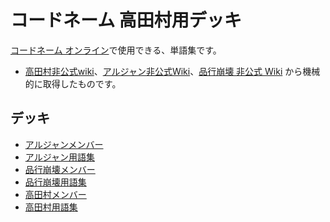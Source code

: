 # コードネーム 高田村用デッキ

[コードネーム オンライン](https://himatami.jp/games/28)で使用できる、単語集です。

- [高田村非公式wiki](https://wikiwiki.jp/takadamura)、[アルジャン非公式Wiki](https://wikiwiki.jp/arujan/)、[品行崩壊 非公式 Wiki](https://wikiwiki.jp/hinkou) から機械的に取得したものです。

## デッキ
- [アルジャンメンバー](https://github.com/tkdmrfun/codenames_takadamura_pack/blob/main/%E3%82%A2%E3%83%AB%E3%82%B7%E3%82%99%E3%83%A3%E3%83%B3%E3%83%A1%E3%83%B3%E3%83%8F%E3%82%99%E3%83%BC.txt)
- [アルジャン用語集](https://github.com/tkdmrfun/codenames_takadamura_pack/blob/main/%E3%82%A2%E3%83%AB%E3%82%B7%E3%82%99%E3%83%A3%E3%83%B3%E7%94%A8%E8%AA%9E%E9%9B%86.txt)
- [品行崩壊メンバー](https://github.com/tkdmrfun/codenames_takadamura_pack/blob/main/%E5%93%81%E8%A1%8C%E5%B4%A9%E5%A3%8A%E3%83%A1%E3%83%B3%E3%83%8F%E3%82%99%E3%83%BC.txt)
- [品行崩壊用語集](https://github.com/tkdmrfun/codenames_takadamura_pack/blob/main/%E5%93%81%E8%A1%8C%E5%B4%A9%E5%A3%8A%E7%94%A8%E8%AA%9E%E9%9B%86.txt)
- [高田村メンバー](https://github.com/tkdmrfun/codenames_takadamura_pack/blob/main/%E9%AB%98%E7%94%B0%E6%9D%91%E3%83%A1%E3%83%B3%E3%83%8F%E3%82%99%E3%83%BC.txt)
- [高田村用語集](https://github.com/tkdmrfun/codenames_takadamura_pack/blob/main/%E9%AB%98%E7%94%B0%E6%9D%91%E7%94%A8%E8%AA%9E%E9%9B%86.txt)
